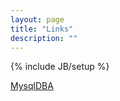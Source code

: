 ```yaml
---
layout: page
title: "Links"
description: ""
---
```

{% include JB/setup %}

[MysqlDBA](http://mysqldba.cn)
